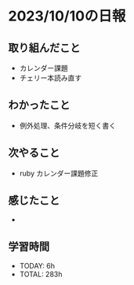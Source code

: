 # 2023/10/10の日報


## 取り組んだこと
- カレンダー課題
-  チェリー本読み直す
## わかったこと
- 例外処理、条件分岐を短く書く

## 次やること
- ruby カレンダー課題修正


## 感じたこと
- 

## 学習時間
- TODAY: 6h
- TOTAL: 283h
